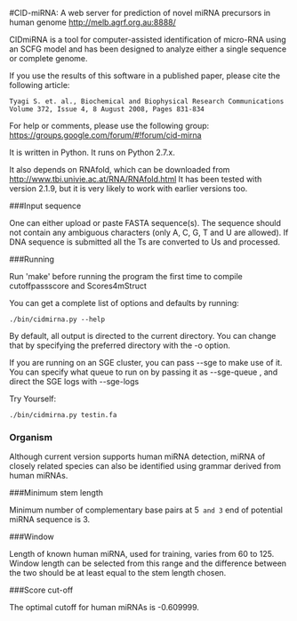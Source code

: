 
#CID-miRNA: A web server for prediction of novel miRNA precursors in human genome 
http://melb.agrf.org.au:8888/

CIDmiRNA is a tool for computer-assisted identification of micro-RNA using an
SCFG model and has been designed to analyze either a single sequence or complete
genome.

If you use the results of this software in a published paper, please cite the
following article:

    Tyagi S. et. al., Biochemical and Biophysical Research Communications                       
    Volume 372, Issue 4, 8 August 2008, Pages 831-834                                           

For help or comments, please use the following group:
https://groups.google.com/forum/#!forum/cid-mirna

It is written in Python. It runs on Python 2.7.x.

It also depends on RNAfold, which can be downloaded from
http://www.tbi.univie.ac.at/RNA/RNAfold.html  It has been tested with version
2.1.9, but it is very likely to work with earlier versions too.


###Input sequence

One can either upload or paste FASTA sequence(s). The sequence should not
contain any ambiguous characters (only A, C, G, T and U are allowed).  If DNA
sequence is submitted all the Ts are converted to Us and processed.


###Running

Run 'make' before running the program the first time to compile cutoffpassscore
and Scores4mStruct


You can get a complete list of options and defaults by running:

```
./bin/cidmirna.py --help
```

By default, all output is directed to the current directory. You can change that
by specifying the preferred directory with the -o option.

If you are running on an SGE cluster, you can pass --sge to make use of it. You
can specify what queue to run on by passing it as --sge-queue <queuename>, and
direct the SGE logs with --sge-logs <directory>


Try Yourself:

```
./bin/cidmirna.py testin.fa
```


### Organism

Although current version supports human miRNA detection, miRNA of closely
related species can also be identified using grammar derived from human miRNAs.

###Minimum stem length

Minimum number of complementary base pairs at 5` and 3` end of potential miRNA
sequence is 3.


###Window

Length of known human miRNA, used for training, varies from 60 to 125. Window
length can be selected from this range and the difference  between the two
should be at least equal to the stem length chosen.


###Score cut-off

The optimal cutoff for human miRNAs is -0.609999.
